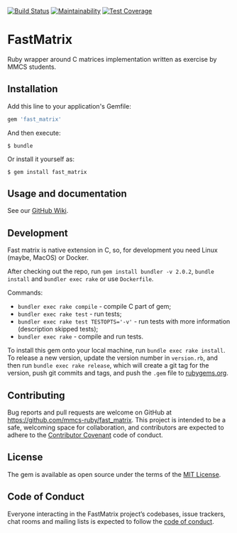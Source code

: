 [![Build Status](https://travis-ci.org/mmcs-ruby/fast_matrix.svg?branch=master)](https://travis-ci.org/mmcs-ruby/fast_matrix)
[![Maintainability](https://api.codeclimate.com/v1/badges/fd171bae2ca444aaca29/maintainability)](https://codeclimate.com/github/mmcs-ruby/fast_matrix/maintainability)
[![Test Coverage](https://api.codeclimate.com/v1/badges/fd171bae2ca444aaca29/test_coverage)](https://codeclimate.com/github/mmcs-ruby/fast_matrix/test_coverage)

# FastMatrix

Ruby wrapper around C matrices implementation written as exercise by MMCS students.

## Installation

Add this line to your application's Gemfile:

```ruby
gem 'fast_matrix'
```

And then execute:

    $ bundle

Or install it yourself as:

    $ gem install fast_matrix

## Usage and documentation

See our [GitHub Wiki](https://github.com/mmcs-ruby/fast_matrix/wiki).

## Development

Fast matrix is native extension in C, so, for development you need Linux (maybe, MacOS) or Docker.

After checking out the repo, run `gem install bundler -v 2.0.2`, `bundle install` and `bundler exec rake` or use `Dockerfile`.

Commands:
  + `bundler exec rake compile` - compile C part of gem;
  + `bundler exec rake test` - run tests;
  + `bundler exec rake test TESTOPTS='-v'` - run tests with more information (description skipped tests);
  + `bundler exec rake` - compile and run tests.


To install this gem onto your local machine, run `bundle exec rake install`. To release a new version, update the version number in `version.rb`, and then run `bundle exec rake release`, which will create a git tag for the version, push git commits and tags, and push the `.gem` file to [rubygems.org](https://rubygems.org).

## Contributing

Bug reports and pull requests are welcome on GitHub at https://github.com/mmcs-ruby/fast_matrix. This project is intended to be a safe, welcoming space for collaboration, and contributors are expected to adhere to the [Contributor Covenant](http://contributor-covenant.org) code of conduct.

## License

The gem is available as open source under the terms of the [MIT License](https://opensource.org/licenses/MIT).

## Code of Conduct

Everyone interacting in the FastMatrix project’s codebases, issue trackers, chat rooms and mailing lists is expected to follow the [code of conduct](https://github.com/mmcs-ruby/fast_matrix/blob/master/CODE_OF_CONDUCT.md).

